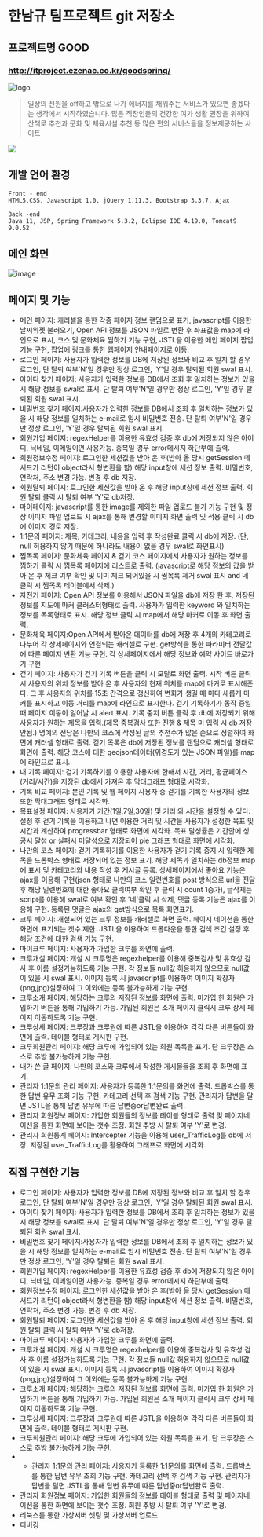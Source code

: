 # 한남규 팀프로젝트 git 저장소
## 프로젝트명 GOOD 
### http://itproject.ezenac.co.kr/goodspring/

![logo](https://user-images.githubusercontent.com/75535280/131618812-bf16681a-87bb-42e5-86bd-598561800977.png)


> 일상의 전원을 off하고 밖으로 나가 에너지를 
채워주는 서비스가 있으면 좋겠다는 생각에서 시작하였습니다.
많은 직장인들의 건강한 여가 생활 권장을 위하여 산책로 추천과 
문화 및 체육시설 추천 등 많은 편의 서비스들을 정보제공하는 사이트

![](../header.png)

## 개발 언어 환경 


```
Front - end
HTML5,CSS, Javascript 1.0, jQuery 1.11.3, Bootstrap 3.3.7, Ajax

Back -end
Java 11, JSP, Spring Framework 5.3.2, Eclipse IDE 4.19.0, Tomcat9 9.0.52

```

## 메인 화면

![image](https://user-images.githubusercontent.com/81571770/132345538-86f36703-b012-4a73-abe3-04b082d68fcf.png)


## 페이지 및 기능
* 메인 페이지: 캐러셀을 통한 각종 페이지 정보 랜덤으로 표기, javascript를 이용한 날씨위젯 불러오기, Open API 정보를 JSON 파일로 변환 후 좌표값을 map에 라인으로 표시, 코스 및 문화체육 찜하기 기능 구현, JSTL을 이용한 메인 페이지 팝업 기능 구현, 팝업에 링크를 통한 웹페이지 안내페이지로 이동.
* 로그인 페이지: 사용자가 입력한 정보를 DB에 저장된 정보와 비교 후 일치 할 경우 로그인, 단 탈퇴 여부'N'일 경우만 정상 로그인, 'Y'일 경우 탈퇴된 회원 swal 표시.
* 아이디 찾기 페이지: 사용자가 입력한 정보를 DB에서 조회 후 일치하는 정보가 있을 시 해당 정보를 swal로 표시. 단 탈퇴 여부'N'일 경우만 정상 로그인, 'Y'일 경우 탈퇴된 회원 swal 표시.
* 비밀번호 찾기 페이지:사용자가 입력한 정보를 DB에서 조회 후 일치하는 정보가 있을 시 해당 정보를 일치하는 e-mail로 임시 비밀번호 전송. 단 탈퇴 여부'N'일 경우만 정상 로그인, 'Y'일 경우 탈퇴된 회원 swal 표시.
* 회원가입 페이지: regexHelper를 이용한 유효성 검증 후 db에 저장되지 않은 아이디, 닉네임, 이메일이면 사용가능. 중복일 경우 error메시지 하단부에 출력.  
* 회원정보수정 페이지: 로그인한 세션값을 받아 온 후(받아 올 당시 getSession 메서드가 리턴이 object라서 형변환을 함) 해당 input창에 세션 정보 출력. 비밀번호, 연락처, 주소 변경 가능. 변경 후 db 저장.
* 회원탈퇴 페이지: 로그인한 세션값을 받아 온 후 해당 input창에 세션 정보 출력. 회원 탈퇴 클릭 시 탈퇴 여부 'Y'로 db저장.
* 마이페이지: javascript를 통한 image를 제외한 파일 업로드 불가 기능 구현 및 정상 이미지 파일 업로드 시 ajax를 통해 변경할 이미지 화면 출력 및 적용 클릭 시 db에 이미지 경로 저장.
* 1:1문의 페이지: 제목, 카테고리, 내용을 입력 후 작성완료 클릭 시 db에 저장. (단, null 허용하지 않기 때문에 하나라도 내용이 없을 경우 swal로 화면표시) 
* 찜목록 페이지: 문화체육 페이지 & 걷기 코스 페이지에서 사용자가 원하는 정보를 찜하기 클릭 시 찜목록 페이지에 리스트로 출력. (javascript로 해당 정보의 값을 받아 온 후 체크 여부 확인 및 이미 체크 되어있을 시 찜목록 제거 swal 표시 and 네 클릭 시 찜목록 테이블에서 삭제.)
* 자전거 페이지: Open API 정보를 이용해서 JSON 파일을 db에 저장 한 후, 저장된 정보를 지도에 마커 클러스터형태로 출력. 사용자가 입력한 keyword 와 일치하는 정보를 목록형태로 표시. 해당 정보 클릭 시 map에서 해당 마커로 이동 후 화면 출력. 
* 문화체육 페이지:Open API에서 받아온 데이터를 db에 저장 후 4개의 카테고리로 나누어 각 상세페이지와 연결되는 캐러셀로 구현. get방식을 통한 파라미터 전달값에 따른 페이지 변환 기능 구현.  각 상세페이지에서 해당 정보와 예약 사이트 바로가기 구현
* 걷기 페이지: 사용자가 걷기 기록 버튼을 클릭 시  모달로 화면 출력. 시작 버튼 클릭 시 사용자의 위치 정보를 받아 온 후 사용자의 현재 위치를 map에 마커로 표시해준다. 그 후 사용자의 위치를 15초 간격으로 갱신하여 변화가 생길 때 마다 새롭게 마커를 표시하고 이동 거리를 map에 라인으로 표시한다. 걷기 기록하기가 동작 중일 때 페이지 이동이 일어날 시 alert 표시. 기록 중지 버튼 클릭 후 db에 저장되기 위해 사용자가 원하는 제목을 입력.(제목 중복검사 또한 진행 & 제목 미 입력 시 db 저장 안됨.)  명예의 전당은 나만의 코스에 작성된 글의 추천수가 많은 순으로 정렬하여 화면에 캐러셀 형태로 출력. 걷기 목록은 db에 저장된 정보를 랜덤으로 캐러셀 형태로 화면에 출력. 해당 코스에 대한 geojson데이터(위경도가 있는 JSON 파일)를 map에 라인으로 표시.
* 내 기록 페이지: 걷기 기록하기를 이용한 사용자에 한해서 시간, 거리, 평균페이스(거리/시간)을 저장된 db에서 가져온 후 막대그래프 형태로 시각화. 
* 기록 비교 페이지: 본인 기록 및 웹 페이지 사용자 중 걷기를 기록한 사용자의 정보 또한 막대그래프 형태로 시각화.
* 목표설정 페이지: 사용자가 기간(1일,7일,30일) 및 거리 와 시간을 설정할 수 있다. 설정 후 걷기 기록을 이용하고 나면 이용한 거리 및 시간을 사용자가 설정한 목표 및 시간과 계산하여 progressbar 형태로 화면에 시각화. 목표 달성률은 기간안에 성공시 달성 or 실패시 미달성으로 저장되어 pie 그래프 형태로 화면에 시각화.
* 나만의 코스 페이지: 걷기 기록하기를 이용한 사용자가 걷기 기록 중지 시 입력한 제목을 드롭박스 형태로 저장되어 있는 정보 표기. 해당 제목과 일치하는 db정보 map에 표시 및 카테고리와 내용 작성 후 게시글 등록. 상세페이지에서 좋아요 기능은 ajax를 이용해 구현(json 형태로 나만의 코스 일련번호를 post 방식으로 url을 전달 후 해당 일련번호에 대한 좋아요 클릭여부 확인 후 클릭 시 count 1증가), 글삭제는 script를 이용해 swal로 여부 확인 후 '네'클릭 시 삭제, 댓글 등록 기능은 ajax를 이용해 구현. 등록된 댓글은 ajax의 get방식으로 목록 화면표기.
* 크루 페이지: 개설되어 있는 크루 정보를 캐러셀로 화면 출력. 페이지 네이션을 통한 화면에 표기되는 갯수 제한. JSTL을 이용하여 드롭다운을 통한 검색 조건 설정 후 해당 조건에 대한 검색 기능 구현.
* 마이크루 페이지: 사용자가 가입한 크루를 화면에 출력. 
* 크루개설 페이지: 개설 시 크루명은 regexhelper를 이용해 중복검사 및 유효성 검사 후 이름 설정가능하도록 기능 구현. 각 정보들 null값 허용하지 않으므로 null값이 있을 시 swal 표시. 이미지 등록 시 javascript를 이용하여 이미지 확장자(png,jpg)설정하여 그 이외에는 등록 불가능하게 기능 구현.
* 크루소개 페이지: 해당하는 크루의 저장된 정보를 화면에 출력. 미가입 한 회원은 가입하기 버튼을 통해 가입하기 가능. 가입된 회원은 소개 페이지 클릭시 크루 상세 페이지 이동하도록 기능 구현.
* 크루상세 페이지: 크루장과 크루원에 따른 JSTL을 이용하여 각각 다른 버튼들이 화면에 출력. 테이블 형태로 게시판 구현. 
* 크루회원관리 페이지: 해당 크루에 가입되어 있는 회원 목록을 표기. 단 크루장은 스스로 추방 불가능하게 기능 구현.
* 내가 쓴 글 페이지: 나만의 코스와 크루에서 작성한 게시물들을 조회 후 화면에 표기.
* 관리자 1:1문의 관리 페이지: 사용자가 등록한 1:1문의를 화면에 출력. 드롭박스를 통한 답변 유무 조회 기능 구현. 카테고리 선택 후 검색 기능 구현. 관리자가 답변을 달면 JSTL을 통해 답변 유무에 따른 답변중or답변완료 출력.
* 관리자 회원정보 페이지: 가입한 회원들의 정보를 테이블 형태로 출력 및 페이지네이션을 통한 화면에 보이는 갯수 조정. 회원 추방 시 탈퇴 여부 'Y'로 변경.  
* 관리자 회원통계 페이지: Intercepter 기능을 이용해 user_TrafficLog를 db에 저장. 저장된 user_TrafficLog를 활용하여 그래프로 화면에 시각화. 

## 직접 구현한 기능
* 로그인 페이지: 사용자가 입력한 정보를 DB에 저장된 정보와 비교 후 일치 할 경우 로그인, 단 탈퇴 여부'N'일 경우만 정상 로그인, 'Y'일 경우 탈퇴된 회원 swal 표시.
* 아이디 찾기 페이지: 사용자가 입력한 정보를 DB에서 조회 후 일치하는 정보가 있을 시 해당 정보를 swal로 표시. 단 탈퇴 여부'N'일 경우만 정상 로그인, 'Y'일 경우 탈퇴된 회원 swal 표시.
* 비밀번호 찾기 페이지:사용자가 입력한 정보를 DB에서 조회 후 일치하는 정보가 있을 시 해당 정보를 일치하는 e-mail로 임시 비밀번호 전송. 단 탈퇴 여부'N'일 경우만 정상 로그인, 'Y'일 경우 탈퇴된 회원 swal 표시.
* 회원가입 페이지: regexHelper를 이용한 유효성 검증 후 db에 저장되지 않은 아이디, 닉네임, 이메일이면 사용가능. 중복일 경우 error메시지 하단부에 출력.  
* 회원정보수정 페이지: 로그인한 세션값을 받아 온 후(받아 올 당시 getSession 메서드가 리턴이 object라서 형변환을 함) 해당 input창에 세션 정보 출력. 비밀번호, 연락처, 주소 변경 가능. 변경 후 db 저장.
* 회원탈퇴 페이지: 로그인한 세션값을 받아 온 후 해당 input창에 세션 정보 출력. 회원 탈퇴 클릭 시 탈퇴 여부 'Y'로 db저장.
* 마이크루 페이지: 사용자가 가입한 크루를 화면에 출력. 
* 크루개설 페이지: 개설 시 크루명은 regexhelper를 이용해 중복검사 및 유효성 검사 후 이름 설정가능하도록 기능 구현. 각 정보들 null값 허용하지 않으므로 null값이 있을 시 swal 표시. 이미지 등록 시 javascript를 이용하여 이미지 확장자(png,jpg)설정하여 그 이외에는 등록 불가능하게 기능 구현.
* 크루소개 페이지: 해당하는 크루의 저장된 정보를 화면에 출력. 미가입 한 회원은 가입하기 버튼을 통해 가입하기 가능. 가입된 회원은 소개 페이지 클릭시 크루 상세 페이지 이동하도록 기능 구현.
* 크루상세 페이지: 크루장과 크루원에 따른 JSTL을 이용하여 각각 다른 버튼들이 화면에 출력. 테이블 형태로 게시판 구현. 
* 크루회원관리 페이지: 해당 크루에 가입되어 있는 회원 목록을 표기. 단 크루장은 스스로 추방 불가능하게 기능 구현.
* * 관리자 1:1문의 관리 페이지: 사용자가 등록한 1:1문의를 화면에 출력. 드롭박스를 통한 답변 유무 조회 기능 구현. 카테고리 선택 후 검색 기능 구현. 관리자가 답변을 달면 JSTL을 통해 답변 유무에 따른 답변중or답변완료 출력.
* 관리자 회원정보 페이지: 가입한 회원들의 정보를 테이블 형태로 출력 및 페이지네이션을 통한 화면에 보이는 갯수 조정. 회원 추방 시 탈퇴 여부 'Y'로 변경.  
* 리눅스를 통한 가상서버 셋팅 및 가상서버 업로드
* 디버깅
